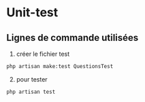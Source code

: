 # Unit-test
## Lignes de commande utilisées
1. créer le fichier test 
 ```bash
php artisan make:test QuestionsTest
```
2. pour tester
 ```bash
php artisan test
```

